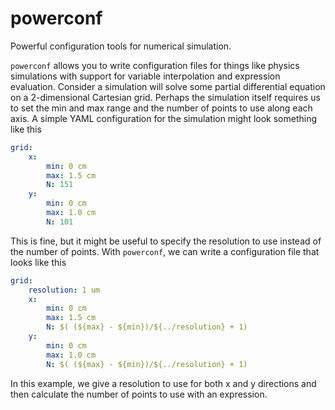 # powerconf

Powerful configuration tools for numerical simulation.

`powerconf` allows you to write configuration files for things like physics simulations
with support for variable interpolation and expression evaluation. Consider a simulation
will solve some partial differential equation on a 2-dimensional Cartesian grid. Perhaps
the simulation itself requires us to set the min and max range and the number of points
to use along each axis. A simple YAML configuration for the simulation might look something
like this

```yaml
grid:
    x:
        min: 0 cm
        max: 1.5 cm
        N: 151
    y:
        min: 0 cm
        max: 1.0 cm
        N: 101
```
This is fine, but it might be useful to specify the resolution to use instead of the number of points.
With `powerconf`, we can write a configuration file that looks like this

```yaml
grid:
    resolution: 1 um
    x:
        min: 0 cm
        max: 1.5 cm
        N: $( (${max} - ${min})/${../resolution} + 1)
    y:
        min: 0 cm
        max: 1.0 cm
        N: $( (${max} - ${min})/${../resolution} + 1)
```
In this example, we give a resolution to use for both x and y directions and then calculate the number
of points to use with an expression.

